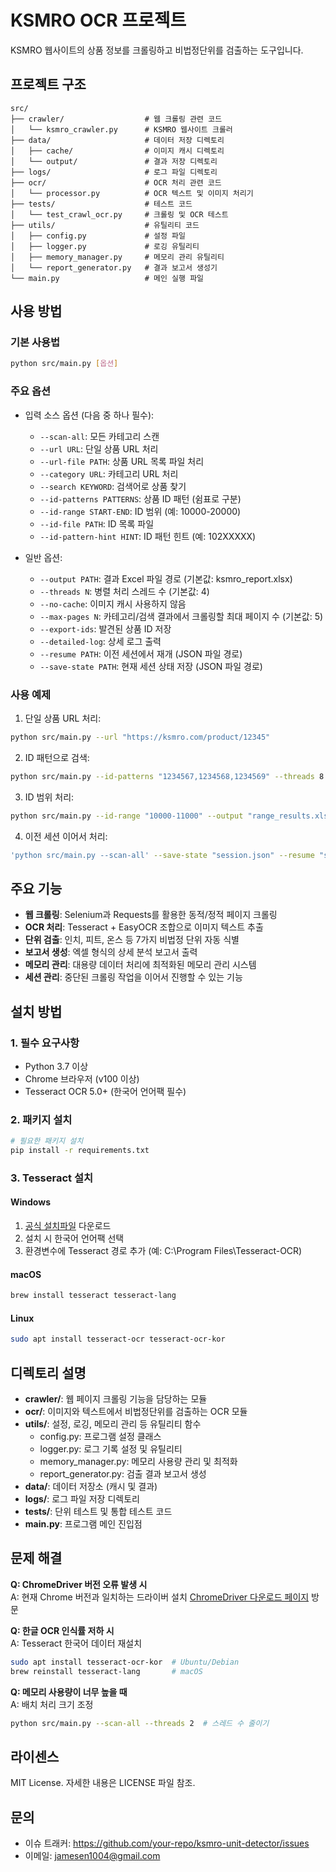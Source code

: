 # KSMRO OCR 프로젝트

KSMRO 웹사이트의 상품 정보를 크롤링하고 비법정단위를 검출하는 도구입니다.

## 프로젝트 구조

```
src/
├── crawler/                  # 웹 크롤링 관련 코드
│   └── ksmro_crawler.py      # KSMRO 웹사이트 크롤러
├── data/                     # 데이터 저장 디렉토리
│   ├── cache/                # 이미지 캐시 디렉토리
│   └── output/               # 결과 저장 디렉토리
├── logs/                     # 로그 파일 디렉토리
├── ocr/                      # OCR 처리 관련 코드
│   └── processor.py          # OCR 텍스트 및 이미지 처리기
├── tests/                    # 테스트 코드
│   └── test_crawl_ocr.py     # 크롤링 및 OCR 테스트
├── utils/                    # 유틸리티 코드
│   ├── config.py             # 설정 파일
│   ├── logger.py             # 로깅 유틸리티
│   ├── memory_manager.py     # 메모리 관리 유틸리티
│   └── report_generator.py   # 결과 보고서 생성기
└── main.py                   # 메인 실행 파일
```

## 사용 방법

### 기본 사용법

```bash
python src/main.py [옵션]
```

### 주요 옵션

- 입력 소스 옵션 (다음 중 하나 필수):
  - `--scan-all`: 모든 카테고리 스캔
  - `--url URL`: 단일 상품 URL 처리
  - `--url-file PATH`: 상품 URL 목록 파일 처리
  - `--category URL`: 카테고리 URL 처리
  - `--search KEYWORD`: 검색어로 상품 찾기
  - `--id-patterns PATTERNS`: 상품 ID 패턴 (쉼표로 구분)
  - `--id-range START-END`: ID 범위 (예: 10000-20000)
  - `--id-file PATH`: ID 목록 파일
  - `--id-pattern-hint HINT`: ID 패턴 힌트 (예: 102XXXXX)

- 일반 옵션:
  - `--output PATH`: 결과 Excel 파일 경로 (기본값: ksmro_report.xlsx)
  - `--threads N`: 병렬 처리 스레드 수 (기본값: 4)
  - `--no-cache`: 이미지 캐시 사용하지 않음
  - `--max-pages N`: 카테고리/검색 결과에서 크롤링할 최대 페이지 수 (기본값: 5)
  - `--export-ids`: 발견된 상품 ID 저장
  - `--detailed-log`: 상세 로그 출력
  - `--resume PATH`: 이전 세션에서 재개 (JSON 파일 경로)
  - `--save-state PATH`: 현재 세션 상태 저장 (JSON 파일 경로)

### 사용 예제

1. 단일 상품 URL 처리:
```bash
python src/main.py --url "https://ksmro.com/product/12345"
```

2. ID 패턴으로 검색:
```bash
python src/main.py --id-patterns "1234567,1234568,1234569" --threads 8
```

3. ID 범위 처리:
```bash
python src/main.py --id-range "10000-11000" --output "range_results.xlsx"
```

4. 이전 세션 이어서 처리:
```bash
'python src/main.py --scan-all' --save-state "session.json" --resume "session.json"
```

## 주요 기능

- **웹 크롤링**: Selenium과 Requests를 활용한 동적/정적 페이지 크롤링
- **OCR 처리**: Tesseract + EasyOCR 조합으로 이미지 텍스트 추출
- **단위 검출**: 인치, 피트, 온스 등 7가지 비법정 단위 자동 식별
- **보고서 생성**: 엑셀 형식의 상세 분석 보고서 출력
- **메모리 관리**: 대용량 데이터 처리에 최적화된 메모리 관리 시스템
- **세션 관리**: 중단된 크롤링 작업을 이어서 진행할 수 있는 기능

## 설치 방법

### 1. 필수 요구사항

- Python 3.7 이상
- Chrome 브라우저 (v100 이상)
- Tesseract OCR 5.0+ (한국어 언어팩 필수)

### 2. 패키지 설치

```bash
# 필요한 패키지 설치
pip install -r requirements.txt
```

### 3. Tesseract 설치

#### Windows
1. [공식 설치파일](https://github.com/UB-Mannheim/tesseract/wiki) 다운로드
2. 설치 시 한국어 언어팩 선택
3. 환경변수에 Tesseract 경로 추가 (예: C:\Program Files\Tesseract-OCR)

#### macOS
```bash
brew install tesseract tesseract-lang
```

#### Linux
```bash
sudo apt install tesseract-ocr tesseract-ocr-kor
```

## 디렉토리 설명

- **crawler/**: 웹 페이지 크롤링 기능을 담당하는 모듈
- **ocr/**: 이미지와 텍스트에서 비법정단위를 검출하는 OCR 모듈
- **utils/**: 설정, 로깅, 메모리 관리 등 유틸리티 함수
  - config.py: 프로그램 설정 클래스
  - logger.py: 로그 기록 설정 및 유틸리티
  - memory_manager.py: 메모리 사용량 관리 및 최적화
  - report_generator.py: 검출 결과 보고서 생성
- **data/**: 데이터 저장소 (캐시 및 결과)
- **logs/**: 로그 파일 저장 디렉토리
- **tests/**: 단위 테스트 및 통합 테스트 코드
- **main.py**: 프로그램 메인 진입점

## 문제 해결

**Q: ChromeDriver 버전 오류 발생 시**  
A: 현재 Chrome 버전과 일치하는 드라이버 설치
   [ChromeDriver 다운로드 페이지](https://chromedriver.chromium.org/) 방문

**Q: 한글 OCR 인식률 저하 시**  
A: Tesseract 한국어 데이터 재설치
```bash
sudo apt install tesseract-ocr-kor  # Ubuntu/Debian
brew reinstall tesseract-lang       # macOS
```

**Q: 메모리 사용량이 너무 높을 때**  
A: 배치 처리 크기 조정
```bash
python src/main.py --scan-all --threads 2  # 스레드 수 줄이기
```

## 라이센스

MIT License. 자세한 내용은 LICENSE 파일 참조.

## 문의

- 이슈 트래커: https://github.com/your-repo/ksmro-unit-detector/issues
- 이메일: jamesen1004@gmail.com
